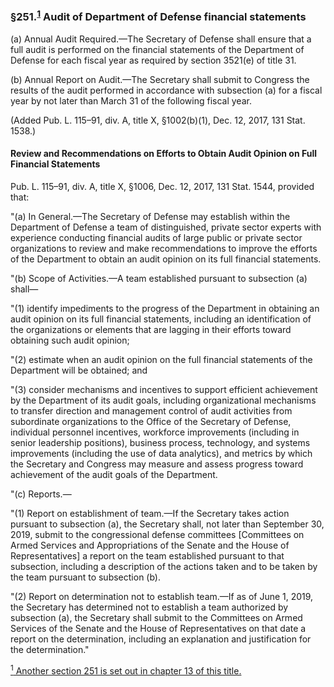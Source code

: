 ### §251.<sup><a href="#CHAPTER9Aanalysis_1_target" name="CHAPTER9Aanalysis_1">1</a></sup> Audit of Department of Defense financial statements ###

(a) Annual Audit Required.—The Secretary of Defense shall ensure that a full audit is performed on the financial statements of the Department of Defense for each fiscal year as required by section 3521(e) of title 31.

(b) Annual Report on Audit.—The Secretary shall submit to Congress the results of the audit performed in accordance with subsection (a) for a fiscal year by not later than March 31 of the following fiscal year.

(Added Pub. L. 115–91, div. A, title X, §1002(b)(1), Dec. 12, 2017, 131 Stat. 1538.)

#### Review and Recommendations on Efforts to Obtain Audit Opinion on Full Financial Statements ####

Pub. L. 115–91, div. A, title X, §1006, Dec. 12, 2017, 131 Stat. 1544, provided that:

"(a) In General.—The Secretary of Defense may establish within the Department of Defense a team of distinguished, private sector experts with experience conducting financial audits of large public or private sector organizations to review and make recommendations to improve the efforts of the Department to obtain an audit opinion on its full financial statements.

"(b) Scope of Activities.—A team established pursuant to subsection (a) shall—

"(1) identify impediments to the progress of the Department in obtaining an audit opinion on its full financial statements, including an identification of the organizations or elements that are lagging in their efforts toward obtaining such audit opinion;

"(2) estimate when an audit opinion on the full financial statements of the Department will be obtained; and

"(3) consider mechanisms and incentives to support efficient achievement by the Department of its audit goals, including organizational mechanisms to transfer direction and management control of audit activities from subordinate organizations to the Office of the Secretary of Defense, individual personnel incentives, workforce improvements (including in senior leadership positions), business process, technology, and systems improvements (including the use of data analytics), and metrics by which the Secretary and Congress may measure and assess progress toward achievement of the audit goals of the Department.

"(c) Reports.—

"(1) Report on establishment of team.—If the Secretary takes action pursuant to subsection (a), the Secretary shall, not later than September 30, 2019, submit to the congressional defense committees [Committees on Armed Services and Appropriations of the Senate and the House of Representatives] a report on the team established pursuant to that subsection, including a description of the actions taken and to be taken by the team pursuant to subsection (b).

"(2) Report on determination not to establish team.—If as of June 1, 2019, the Secretary has determined not to establish a team authorized by subsection (a), the Secretary shall submit to the Committees on Armed Services of the Senate and the House of Representatives on that date a report on the determination, including an explanation and justification for the determination."

[<sup>1</sup> Another section 251 is set out in chapter 13 of this title.](#251_1)